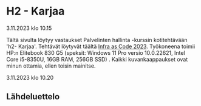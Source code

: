 # H2 - Karjaa
3.11.2023 klo 10.15

Tältä sivulta löytyy vastaukset Palvelinten hallinta -kurssin kotitehtävään 'h2- Karjaa'. Tehtävät löytyvät täältä [Infra as Code 2023](https://terokarvinen.com/2023/configuration-management-2023-autumn/). Työkoneena toimii HP:n Elitebook 830 G5 (speksit: Windows 11 Pro versio 10.0.22621, Intel Core i5-8350U, 16GB RAM, 256GB SSD)  . Kaikki kuvankaappaukset ovat minun ottamia, ellen toisin mainitse.

3.11.2023 klo 10.20

## Lähdeluettelo
